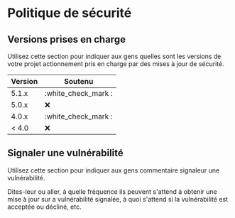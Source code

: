 # Politique de sécurité

## Versions prises en charge

Utilisez cette section pour indiquer aux gens quelles sont les versions de votre projet
actionnement pris en charge par des mises à jour de sécurité.

| Version | Soutenu |
| ------- | ----- |
| 5.1.x | :white_check_mark : |
| 5.0.x | :x:                |
| 4.0.x | :white_check_mark : |
| < 4.0 | :x:                |

## Signaler une vulnérabilité

Utilisez cette section pour indiquer aux gens commentaire signaleur une vulnérabilité.

Dites-leur ou aller, à quelle fréquence ils peuvent s'attend à obtenir une mise à jour sur a
vulnérabilité signalée, à quoi s'attend si la vulnérabilité est acceptée ou
décliné, etc.
